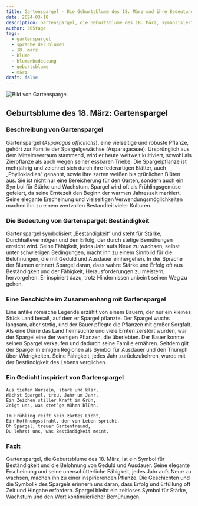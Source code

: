 ```yaml
---
title: Gartenspargel - Die Geburtsblume des 18. März und ihre Bedeutung
date: 2024-03-18
description: Gartenspargel, die Geburtsblume des 18. März, symbolisiert Beständigkeit. Erfahre mehr über ihre Geschichte, Bedeutung und Symbolik in der Sprache der Blumen.
author: 365tage
tags:
  - gartenspargel
  - sprache der blumen
  - 18. märz
  - blume
  - blumenbedeutung
  - geburtsblume
  - märz
draft: false
---
```


![Bild von Gartenspargel](https://cdn.pixabay.com/photo/2016/03/05/22/02/asparagus-1239161_960_720.jpg#center)


## Geburtsblume des 18. März: Gartenspargel

### Beschreibung von Gartenspargel

Gartenspargel (_Asparagus officinalis_), eine vielseitige und robuste Pflanze, gehört zur Familie der Spargelgewächse (Asparagaceae). Ursprünglich aus dem Mittelmeerraum stammend, wird er heute weltweit kultiviert, sowohl als Zierpflanze als auch wegen seiner essbaren Triebe. Die Spargelpflanze ist mehrjährig und zeichnet sich durch ihre federartigen Blätter, auch „Phyllokladien“ genannt, sowie ihre zarten weißen bis grünlichen Blüten aus. Sie ist nicht nur eine Bereicherung für den Garten, sondern auch ein Symbol für Stärke und Wachstum. Spargel wird oft als Frühlingsgemüse gefeiert, da seine Erntezeit den Beginn der warmen Jahreszeit markiert. Seine elegante Erscheinung und vielseitigen Verwendungsmöglichkeiten machen ihn zu einem wertvollen Bestandteil vieler Kulturen.

### Die Bedeutung von Gartenspargel: Beständigkeit

Gartenspargel symbolisiert „Beständigkeit“ und steht für Stärke, Durchhaltevermögen und den Erfolg, der durch stetige Bemühungen erreicht wird. Seine Fähigkeit, jedes Jahr aufs Neue zu wachsen, selbst unter schwierigen Bedingungen, macht ihn zu einem Sinnbild für die Belohnungen, die mit Geduld und Ausdauer einhergehen. In der Sprache der Blumen erinnert Spargel daran, dass wahre Stärke und Erfolg oft aus Beständigkeit und der Fähigkeit, Herausforderungen zu meistern, hervorgehen. Er inspiriert dazu, trotz Hindernissen unbeirrt seinen Weg zu gehen.

### Eine Geschichte im Zusammenhang mit Gartenspargel

Eine antike römische Legende erzählt von einem Bauern, der nur ein kleines Stück Land besaß, auf dem er Spargel pflanzte. Der Spargel wuchs langsam, aber stetig, und der Bauer pflegte die Pflanzen mit großer Sorgfalt. Als eine Dürre das Land heimsuchte und viele Ernten zerstört wurden, war der Spargel eine der wenigen Pflanzen, die überlebten. Der Bauer konnte seinen Spargel verkaufen und dadurch seine Familie ernähren. Seitdem gilt der Spargel in einigen Regionen als Symbol für Ausdauer und den Triumph über Widrigkeiten. Seine Fähigkeit, jedes Jahr zurückzukehren, wurde mit der Beständigkeit des Lebens verglichen.

### Ein Gedicht inspiriert von Gartenspargel

```
Aus tiefen Wurzeln, stark und klar,  
Wächst Spargel, treu, Jahr um Jahr.  
Ein Zeichen stiller Kraft im Grün,  
Zeigt uns, was stet’ge Mühen blühn.  

Im Frühling reift sein zartes Licht,  
Ein Hoffnungsstrahl, der von Leben spricht.  
Oh Spargel, treuer Gartenfreund,  
Du lehrst uns, was Beständigkeit meint.  
```

### Fazit

Gartenspargel, die Geburtsblume des 18. März, ist ein Symbol für Beständigkeit und die Belohnung von Geduld und Ausdauer. Seine elegante Erscheinung und seine unerschütterliche Fähigkeit, jedes Jahr aufs Neue zu wachsen, machen ihn zu einer inspirierenden Pflanze. Die Geschichten und die Symbolik des Spargels erinnern uns daran, dass Erfolg und Erfüllung oft Zeit und Hingabe erfordern. Spargel bleibt ein zeitloses Symbol für Stärke, Wachstum und den Wert kontinuierlicher Bemühungen.
